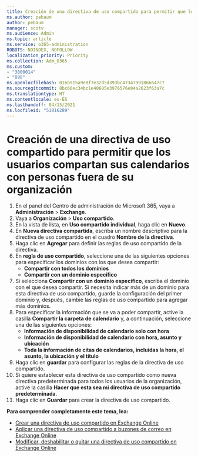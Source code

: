 ```yaml
---
title: Creación de una directiva de uso compartido para permitir que los usuarios compartan sus calendarios con personas fuera de su organización
ms.author: pebaum
author: pebaum
manager: scotv
ms.audience: Admin
ms.topic: article
ms.service: o365-administration
ROBOTS: NOINDEX, NOFOLLOW
localization_priority: Priority
ms.collection: Adm_O365
ms.custom:
- "3800014"
- "898"
ms.openlocfilehash: 016b915a9e8f7e32d5d393bc47347991866647c7
ms.sourcegitcommit: 8bc60ec34bc1e40685e3976576e04a2623f63a7c
ms.translationtype: HT
ms.contentlocale: es-ES
ms.lasthandoff: 04/15/2021
ms.locfileid: "51816289"
---
```

# <a name="create-a-sharing-policy-to-allow-your-users-to-share-their-calendar-with-people-outside-your-organization"></a>Creación de una directiva de uso compartido para permitir que los usuarios compartan sus calendarios con personas fuera de su organización

1. En el panel del Centro de administración de Microsoft 365, vaya a **Administración** > **Exchange**.
2. Vaya a **Organización** > **Uso compartido**.
3. En la vista de lista, en **Uso compartido individual**, haga clic en **Nuevo**.
4. En **Nueva directiva compartida**, escriba un nombre descriptivo para la directiva de uso compartido en el cuadro **Nombre de la directiva**.
5. Haga clic en **Agregar** para definir las reglas de uso compartido de la directiva.
6. En **regla de uso compartido**, seleccione una de las siguientes opciones para especificar los dominios con los que desea compartir:
    - **Compartir con todos los dominios**
    - **Compartir con un dominio específico**
8. Si selecciona **Compartir con un dominio específico**, escriba el dominio con el que desea compartir. Si necesita indicar más de un dominio para esta directiva de uso compartido, guarde la configuración del primer dominio y, después, cambie las reglas de uso compartido para agregar más dominios.
9. Para especificar la información que se va a poder compartir, active la casilla **Compartir la carpeta de calendario** y, a continuación, seleccione una de las siguientes opciones:
    - **Información de disponibilidad de calendario solo con hora**
    - **Información de disponibilidad de calendario con hora, asunto y ubicación**
    - **Toda la información de citas de calendarios, incluidas la hora, el asunto, la ubicación y el título**
11. Haga clic en **guardar** para configurar las reglas de la directiva de uso compartido.
12. Si quiere establecer esta directiva de uso compartido como nueva directiva predeterminada para todos los usuarios de la organización, active la casilla **Hacer que esta sea mi directiva de uso compartido predeterminada**.
13. Haga clic en **Guardar** para crear la directiva de uso compartido.  

**Para comprender completamente este tema, lea:**

- [Crear una directiva de uso compartido en Exchange Online](https://docs.microsoft.com/exchange/sharing/sharing-policies/create-a-sharing-policy)
- [Aplicar una directiva de uso compartido a buzones de correo en Exchange Online](https://docs.microsoft.com/exchange/sharing/sharing-policies/apply-a-sharing-policy)
- [Modificar, deshabilitar o quitar una directiva de uso compartido en Exchange Online](https://docs.microsoft.com/exchange/sharing/sharing-policies/modify-a-sharing-policy)